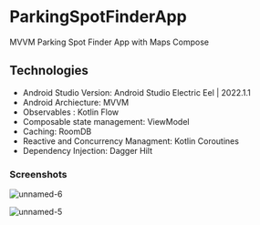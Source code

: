 # ParkingSpotFinderApp
MVVM Parking Spot Finder App with Maps Compose

## Technologies

* Android Studio Version: Android Studio Electric Eel | 2022.1.1
* Android Archiecture: MVVM
* Observables : Kotlin Flow
* Composable state management: ViewModel
* Caching: RoomDB
* Reactive and Concurrency Managment: Kotlin Coroutines
* Dependency Injection: Dagger Hilt

### Screenshots

![unnamed-6](https://user-images.githubusercontent.com/11756630/215672058-10106c02-a58b-4ae5-8b47-9b6b80418c7c.jpg)


![unnamed-5](https://user-images.githubusercontent.com/11756630/215672148-4df04c77-20a8-4cf8-a219-1a6c852244e2.jpg)
